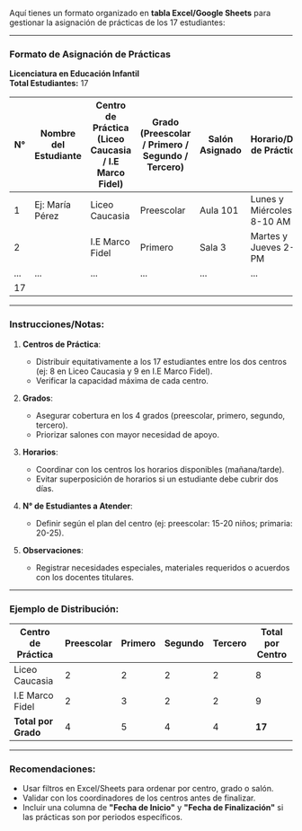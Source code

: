 Aquí tienes un formato organizado en **tabla Excel/Google Sheets** para gestionar la asignación de prácticas de los 17 estudiantes:

---

### **Formato de Asignación de Prácticas**  
**Licenciatura en Educación Infantil**  
**Total Estudiantes:** 17  

| N° | Nombre del Estudiante | Centro de Práctica (Liceo Caucasia / I.E Marco Fidel) | Grado (Preescolar / Primero / Segundo / Tercero) | Salón Asignado | Horario/Día de Práctica | N° de Estudiantes a Atender | Observaciones |
|----|-----------------------|------------------------------------------------------|-------------------------------------------------|----------------|--------------------------|-----------------------------|---------------|
| 1  | Ej: María Pérez       | Liceo Caucasia                                       | Preescolar                                      | Aula 101       | Lunes y Miércoles 8-10 AM | 15                          | Sin observaciones |
| 2  |                       | I.E Marco Fidel                                      | Primero                                         | Sala 3         | Martes y Jueves 2-4 PM    | 20                          |                |
| ...| ...                   | ...                                                  | ...                                             | ...            | ...                      | ...                         | ...            |
| 17 |                       |                                                      |                                                 |                |                          |                             |                |

---

### **Instrucciones/Notas**:
1. **Centros de Práctica**:  
   - Distribuir equitativamente a los 17 estudiantes entre los dos centros (ej: 8 en Liceo Caucasia y 9 en I.E Marco Fidel).  
   - Verificar la capacidad máxima de cada centro.  

2. **Grados**:  
   - Asegurar cobertura en los 4 grados (preescolar, primero, segundo, tercero).  
   - Priorizar salones con mayor necesidad de apoyo.  

3. **Horarios**:  
   - Coordinar con los centros los horarios disponibles (mañana/tarde).  
   - Evitar superposición de horarios si un estudiante debe cubrir dos días.  

4. **N° de Estudiantes a Atender**:  
   - Definir según el plan del centro (ej: preescolar: 15-20 niños; primaria: 20-25).  

5. **Observaciones**:  
   - Registrar necesidades especiales, materiales requeridos o acuerdos con los docentes titulares.  

---

### **Ejemplo de Distribución**:
| Centro de Práctica   | Preescolar | Primero | Segundo | Tercero | Total por Centro |
|----------------------|------------|---------|---------|---------|------------------|
| Liceo Caucasia       | 2          | 2       | 2       | 2       | 8                |
| I.E Marco Fidel      | 2          | 3       | 2       | 2       | 9                |
| **Total por Grado**  | 4          | 5       | 4       | 4       | **17**           |

---

### **Recomendaciones**:  
- Usar filtros en Excel/Sheets para ordenar por centro, grado o salón.  
- Validar con los coordinadores de los centros antes de finalizar.  
- Incluir una columna de **"Fecha de Inicio"** y **"Fecha de Finalización"** si las prácticas son por periodos específicos.  



